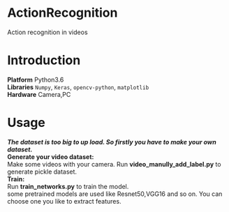 # ActionRecognition
Action recognition in videos
# Introduction 
**Platform** Python3.6  
**Libraries** `Numpy`, `Keras`, `opencv-python`, `matplotlib`  
**Hardware** Camera,PC
# Usage  
***The dataset is too big to up load. So firstly you have to make your own dataset.***  
**Generate your video dataset:**  
 Make some videos with your camera. Run **video_manully_add_label.py** to generate pickle dataset.  
**Train:**  
 Run **train_networks.py** to train the model.  
 some pretrained models are used like Resnet50,VGG16 and so on. You can choose one you like to extract features.
